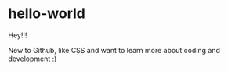 # hello-world

Hey!!!

New to Github, like CSS and want to learn more about coding and development :)
